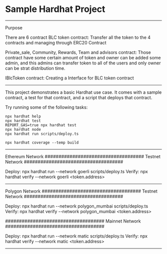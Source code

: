 # Sample Hardhat Project

*********************************************





Purpose

There are 6 contract 
BLC token contract: Transfer all the token to the 4 contracts and managing through ERC20 Contract

Private_sale, Community, Rewards, Team and advisors contract: Those contract have some certain amount of token and owner can be added some admin, and this admins can transfer token to all of the users and only owner can be strat distribution time.

IBlcToken contract: Creating a Interface for BLC token contract







******************************************** 









This project demonstrates a basic Hardhat use case. It comes with a sample contract, a test for that contract, and a script that deploys that contract.

Try running some of the following tasks:

```shell
npx hardhat help
npx hardhat test
REPORT_GAS=true npx hardhat test
npx hardhat node
npx hardhat run scripts/deploy.ts

npx hardhat coverage --temp build
```

---

Ethereum Network
#################################### Testnet Network ####################################

<!--
    Metamask Network Parameters
    Network Name: Goerli test network
    New RPC URL: https://goerli.infura.io/v3/
    Chain ID: 5
    Currency Symbol: GoerliETH
    Block Explorer URL: https://goerli.etherscan.io
-->

Deploy: npx hardhat run --network goerli scripts/deploy.ts
Verify: npx hardhat verify --network goerli <token.address>

---

Polygon Network
#################################### Testnet Network ####################################

<!--
    Metamask Network Parameters
    Network Name: Mumbai Testnet
    New RPC URL: https://polygon-mumbai.g.alchemy.com/v2/c8YTJ3O5Ku4wfSiJf5ft3oLj8y4r0G9R
    Chain ID: 80001
    Currency Symbol: MATIC
    Block Explorer URL: https://mumbai.polygonscan.com/
-->

Deploy: npx hardhat run --network polygon_mumbai scripts/deploy.ts
Verify: npx hardhat verify --network polygon_mumbai <token.address>

#################################### Mainnet Network ####################################

<!--
    Network Name: Polygon Mainnet
    New RPC URL: https://polygon-rpc.com/
    Chain ID: 137
    Currency Symbol: MATIC
    Block Explorer URL: https://polygonscan.com/
-->

Deploy: npx hardhat run --network matic scripts/deploy.ts
Verify: npx hardhat verify --network matic <token.address>

---
